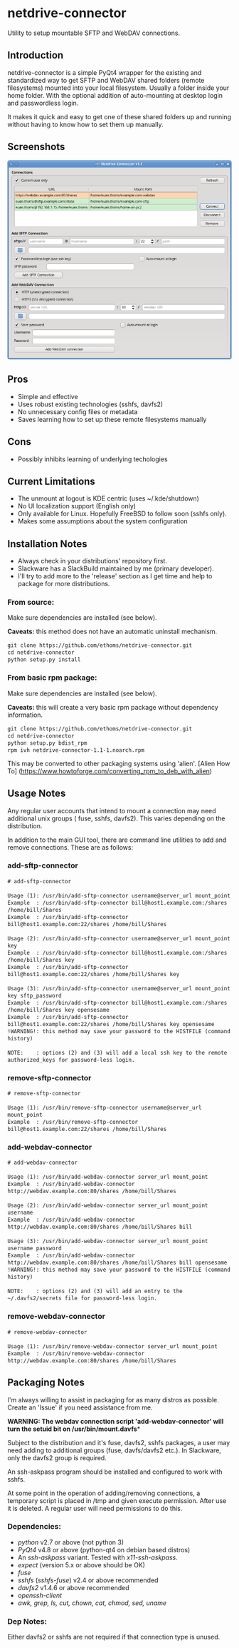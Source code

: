 # netdrive-connector
Utility to setup mountable SFTP and WebDAV connections.

## Introduction
netdrive-connector is a simple PyQt4 wrapper for the existing and standardized
way to get SFTP and WebDAV shared folders (remote filesystems) mounted into your
local filesystem. Usually a folder inside your home folder. With the optional 
addition of auto-mounting at desktop login and passwordless login.

It makes it quick and easy to get one of these shared folders up and running 
without having to know how to set them up manually.

## Screenshots
![netdrive-connect main window](/screenshots/netdrive-connector1.png?raw=true "netdrive-connector Main Window")


## Pros
- Simple and effective
- Uses robust existing technologies (sshfs, davfs2)
- No unnecessary config files or metadata
- Saves learning how to set up these remote filesystems manually

## Cons
- Possibly inhibits learning of underlying techologies


## Current Limitations
- The unmount at logout is KDE centric (uses ~/.kde/shutdown)
- No UI localization support (English only)
- Only available for Linux. Hopefully FreeBSD to follow soon (sshfs only).
- Makes some assumptions about the system configuration


## Installation Notes
- Always check in your distributions' repository first.
- Slackware has a SlackBuild maintained by me (primary developer).
- I'll try to add more to the 'release' section as I get time and help to package 
for more distributions.

### From source:
Make sure dependencies are installed (see below).

**Caveats:** this method does not have an automatic uninstall mechanism.
```
git clone https://github.com/ethoms/netdrive-connector.git
cd netdrive-connector
python setup.py install
```

### From basic rpm package:
Make sure dependencies are installed (see below).

**Caveats:** this will create a very basic rpm package without dependency information.
```
git clone https://github.com/ethoms/netdrive-connector.git
cd netdrive-connector
python setup.py bdist_rpm
rpm ivh netdrive-connector-1.1-1.noarch.rpm
```
This may be converted to other packaging systems using 'alien'.
[Alien How To] (https://www.howtoforge.com/converting_rpm_to_deb_with_alien)



## Usage Notes
Any regular user accounts that intend to mount a connection may need additional
unix groups ( fuse, sshfs, davfs2). This varies depending on the distribution.

In addition to the main GUI tool, there are command line utilities to add and remove
connections. These are as follows:

### add-sftp-connector
```
# add-sftp-connector

Usage (1): /usr/bin/add-sftp-connector username@server_url mount_point
Example  : /usr/bin/add-sftp-connector bill@host1.example.com:/shares /home/bill/Shares
Example  : /usr/bin/add-sftp-connector bill@host1.example.com:22/shares /home/bill/Shares

Usage (2): /usr/bin/add-sftp-connector username@server_url mount_point key
Example  : /usr/bin/add-sftp-connector bill@host1.example.com:/shares /home/bill/Shares key
Example  : /usr/bin/add-sftp-connector bill@host1.example.com:22/shares /home/bill/Shares key

Usage (3): /usr/bin/add-sftp-connector username@server_url mount_point key sftp_password
Example  : /usr/bin/add-sftp-connector bill@host1.example.com:/shares /home/bill/Shares key opensesame
Example  : /usr/bin/add-sftp-connector bill@host1.example.com:22/shares /home/bill/Shares key opensesame
!WARNING!: this method may save your password to the HISTFILE (command history)

NOTE:    : options (2) and (3) will add a local ssh key to the remote authorized_keys for password-less login.
```

### remove-sftp-connector
```
# remove-sftp-connector

Usage (1): /usr/bin/remove-sftp-connector username@server_url mount_point
Example  : /usr/bin/remove-sftp-connector bill@host1.example.com:22/shares /home/bill/Shares
```

### add-webdav-connector
```
# add-webdav-connector

Usage (1): /usr/bin/add-webdav-connector server_url mount_point
Example  : /usr/bin/add-webdav-connector http://webdav.example.com:80/shares /home/bill/Shares

Usage (2): /usr/bin/add-webdav-connector server_url mount_point username
Example  : /usr/bin/add-webdav-connector http://webdav.example.com:80/shares /home/bill/Shares bill

Usage (3): /usr/bin/add-webdav-connector server_url mount_point username password
Example  : /usr/bin/add-webdav-connector http://webdav.example.com:80/shares /home/bill/Shares bill opensesame
!WARNING!: this method may save your password to the HISTFILE (command history)

NOTE:    : options (2) and (3) will add an entry to the ~/.davfs2/secrets file for password-less login.
```

### remove-webdav-connector
```
# remove-webdav-connector

Usage (1): /usr/bin/remove-webdav-connector server_url mount_point
Example  : /usr/bin/remove-webdav-connector http://webdav.example.com:80/shares /home/bill/Shares
```


## Packaging Notes
I'm always willing to assist in packaging for as many distros as possible. Create
an 'Issue' if you need assistance from me.

**WARNING: The webdav connection script 'add-webdav-connector' will turn the setuid 
bit on /usr/bin/mount.davfs***

Subject to the distribution and it's fuse, davfs2, sshfs packages, a user may need 
adding to additional groups (fuse, davfs/davfs2 etc.).
In Slackware, only the davfs2 group is required.

An ssh-askpass program should be installed and configured to work with sshfs.

At some point in the operation of adding/removing connections, a temporary 
script is placed in /tmp and given execute permission. After use it is deleted. 
A regular user will need permissions to do this.

### Dependencies:
- *python* v2.7 or above (not python 3)
- *PyQt4* v4.8 or above (python-qt4 on debian based distros)
- An *ssh-askpass* variant. Tested with *x11-ssh-askpass*.
- *expect* (version 5.x or above should be OK)
- *fuse*
- *sshfs* (*sshfs-fuse*) v2.4 or above recommended
- *davfs2* v1.4.6 or above recommended
- *openssh-client*
- *awk, grep, ls, cut, chown, cat, chmod, sed, uname*

### Dep Notes:
Either davfs2 or sshfs are not required if that connection type is unused.
